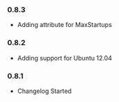 ### 0.8.3

* Adding attribute for MaxStartups

### 0.8.2

* Adding support for Ubuntu 12.04

### 0.8.1

* Changelog Started
